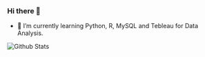 ### Hi there 👋

- 🌱 I’m currently learning Python, R, MySQL and Tebleau for Data Analysis.

![Github Stats](https://github-readme-stats.vercel.app/api?username=Jeong-Bin&theme=algolia&show_icons=true)
<!--
**Jeong-Bin/Jeong-Bin** is a ✨ _special_ ✨ repository because its `README.md` (this file) appears on your GitHub profile.

Here are some ideas to get you started:

- 🔭 I’m currently working on ...

- 👯 I’m looking to collaborate on ...
- 🤔 I’m looking for help with ...
- 💬 Ask me about ...
- 📫 How to reach me: ...
- 😄 Pronouns: ...
- ⚡ Fun fact: ...
-->
